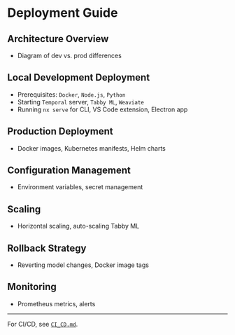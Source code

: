 # Deployment Guide

## Architecture Overview

* Diagram of dev vs. prod differences

## Local Development Deployment

* Prerequisites: `Docker`, `Node.js`, `Python`
* Starting `Temporal` server, `Tabby ML`, `Weaviate`
* Running `nx serve` for CLI, VS Code extension, Electron app

## Production Deployment

* Docker images, Kubernetes manifests, Helm charts

## Configuration Management

* Environment variables, secret management

## Scaling

* Horizontal scaling, auto-scaling Tabby ML

## Rollback Strategy

* Reverting model changes, Docker image tags

## Monitoring

* Prometheus metrics, alerts

***

For CI/CD, see [`CI_CD.md`](CI_CD.md).
